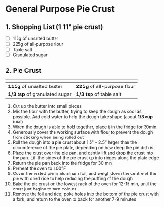 # General Purpose Pie Crust

## 1. Shopping List (1 11" pie crust)
- [ ] 115g of unsalted butter
- [ ] 225g of all-purpose flour
- [ ] Table salt
- [ ] Granulated sugar

## 2. Pie Crust
|<!-- -->|<!-- -->|
|---|---|
| **115g** of unsalted butter |**225g** of all-purpose flour |
| **1/3 tsp** of granulated sugar | **1/3 tsp** of table salt |

1. Cut up the butter into small pieces
2. Mix the flour with the butter, trying to keep the dough as cool as possible. Add cold water to help the dough take shape (about **1/3 cup** total)
3. When the dough is able to hold together, place it in the fridge for 30min
4. Generously cover the working surface with flour to prevent the dough from sticking when being rolled out
5. Roll the dough into a pie crust about 1.5" - 2.5” larger than the circumference of the pie plate, depending on how deep the pie dish is.
6. Place the crust over the pie pan, and gently lift and drop the crust into the pan. Lift the sides of the pie crust up into ridges along the plate edge
7. Return the pie pan back into the fridge for 30 min
8. Preheat the oven to 400°F
9. Cover the rested pie in aluminum foil, and weigh down the centre of the pie with dried rice to help reducing the puffing of the dough
10. Bake the pie crust on the lowest rack of the oven for 12-15 min, until the crust just begins to turn colours.
11. Remove the foil and rice, poke holes into the bottom of the pie crust with a fork, and return to the oven to back for another 7-9 minutes